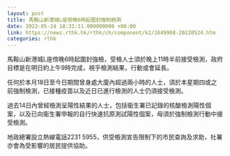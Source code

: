 ```yaml
---
layout: post
title: 馬鞍山新港城L座傍晚6時起圍封強制檢測
date: 2022-05-24 18:31:11.000000000 +08:00
link: https://news.rthk.hk/rthk/ch/component/k2/1649968-20220524.htm
categories: rthk
---
```


馬鞍山新港城L座傍晚6時起圍封強檢，受檢人士須於晚上11時半前接受檢測，政府目標是在明日約上午9時完成，視乎檢測結果，行動或會延長。

任何於本月18日至今日期間曾身處大廈內超過兩小時的人士，須於本星期四或之前強制檢測，已接種疫苗以及近日已進行檢測的人士仍須接受檢測。

過去14日內曾經檢測呈陽性結果的人士，包括衞生署已記錄的核酸檢測陽性個案，以及已向衞生署申報的自行快速抗原測試陽性個案，毋須於強制檢測行動中接受檢測。

地政總署設立熱線電話2231 5955，供受檢測宣告限制下的市民查詢及求助，社署亦會為受影響的居民提供協助。
